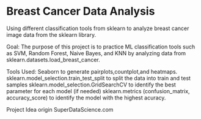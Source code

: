 # Breast Cancer Data Analysis
Using different classification tools from sklearn to analyze breast cancer image data from the sklearn library.

Goal: 
The purpose of this project is to practice ML classification tools such as SVM, Random Forest, Naive Bayes, and KNN by analyzing data from sklearn.datasets.load_breast_cancer. 

Tools Used:
Seaborn to generate pairplots,countplot,and heatmaps.
sklearn.model_selection.train_test_split to split the data into train and test samples
sklearn.model_selection.GridSearchCV to identify the best parameter for each model (if needed)
sklearn.metrics (confusion_matrix, accuracy_score) to identify the model with the highest acuracy.


Project Idea origin SuperDataScience.com
